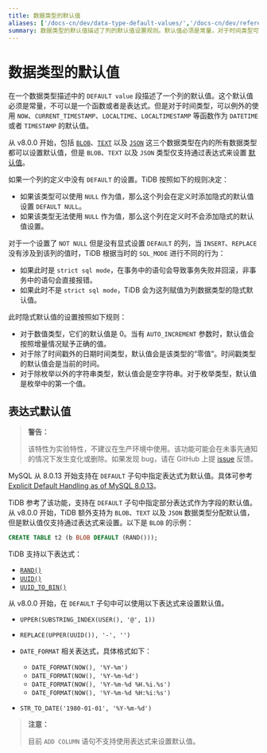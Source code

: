 ```yaml
---
title: 数据类型的默认值
aliases: ['/docs-cn/dev/data-type-default-values/','/docs-cn/dev/reference/sql/data-types/default-values/']
summary: 数据类型的默认值描述了列的默认值设置规则。默认值必须是常量，对于时间类型可以使用特定函数。从 v8.0.0 开始，BLOB、TEXT 和 JSON 可以设置表达式默认值。如果列没有设置 DEFAULT，TiDB 会根据规则添加隐式默认值。对于 NOT NULL 列，根据 SQL_MODE 进行不同行为。表达式默认值是实验特性，不建议在生产环境中使用。MySQL 8.0.13 开始支持在 DEFAULT 子句中指定表达式为默认值。TiDB 支持为 BLOB、TEXT 和 JSON 数据类型分配默认值，但仅支持通过表达式来设置。
---
```


# 数据类型的默认值

在一个数据类型描述中的 `DEFAULT value` 段描述了一个列的默认值。这个默认值必须是常量，不可以是一个函数或者是表达式。但是对于时间类型，可以例外的使用 `NOW`、`CURRENT_TIMESTAMP`、`LOCALTIME`、`LOCALTIMESTAMP` 等函数作为 `DATETIME` 或者 `TIMESTAMP` 的默认值。

从 v8.0.0 开始，包括 [`BLOB`](/data-type-string.md#blob-类型)、[`TEXT`](/data-type-string.md#text-类型) 以及 [`JSON`](/data-type-json.md#json-类型) 这三个数据类型在内的所有数据类型都可以设置默认值，但是 `BLOB`、`TEXT` 以及 `JSON` 类型仅支持通过表达式来设置 [默认值](#表达式默认值)。

如果一个列的定义中没有 `DEFAULT` 的设置。TiDB 按照如下的规则决定：

* 如果该类型可以使用 `NULL` 作为值，那么这个列会在定义时添加隐式的默认值设置 `DEFAULT NULL`。
* 如果该类型无法使用 `NULL` 作为值，那么这个列在定义时不会添加隐式的默认值设置。

对于一个设置了 `NOT NULL` 但是没有显式设置 `DEFAULT` 的列，当 `INSERT`、`REPLACE` 没有涉及到该列的值时，TiDB 根据当时的 `SQL_MODE` 进行不同的行为：

* 如果此时是 `strict sql mode`，在事务中的语句会导致事务失败并回滚，非事务中的语句会直接报错。
* 如果此时不是 `strict sql mode`，TiDB 会为这列赋值为列数据类型的隐式默认值。

此时隐式默认值的设置按照如下规则：

* 对于数值类型，它们的默认值是 0。当有 `AUTO_INCREMENT` 参数时，默认值会按照增量情况赋予正确的值。
* 对于除了时间戳外的日期时间类型，默认值会是该类型的“零值”。时间戳类型的默认值会是当前的时间。
* 对于除枚举以外的字符串类型，默认值会是空字符串。对于枚举类型，默认值是枚举中的第一个值。

## 表达式默认值

> **警告：**
>
> 该特性为实验特性，不建议在生产环境中使用。该功能可能会在未事先通知的情况下发生变化或删除。如果发现 bug，请在 GitHub 上提 [issue](https://github.com/pingcap/tidb/issues) 反馈。

MySQL 从 8.0.13 开始支持在 `DEFAULT` 子句中指定表达式为默认值。具体可参考 [Explicit Default Handling as of MySQL 8.0.13](https://dev.mysql.com/doc/refman/8.0/en/data-type-defaults.html#data-type-defaults-explicit)。

TiDB 参考了该功能，支持在 `DEFAULT` 子句中指定部分表达式作为字段的默认值。从 v8.0.0 开始，TiDB 额外支持为 `BLOB`、`TEXT` 以及 `JSON` 数据类型分配默认值，但是默认值仅支持通过表达式来设置。以下是 `BLOB` 的示例：

```sql
CREATE TABLE t2 (b BLOB DEFAULT (RAND()));
```

TiDB 支持以下表达式：

* [`RAND()`](/functions-and-operators/numeric-functions-and-operators.md)
* [`UUID()`](/functions-and-operators/miscellaneous-functions.md)
* [`UUID_TO_BIN()`](/functions-and-operators/miscellaneous-functions.md)

从 v8.0.0 开始，在 `DEFAULT` 子句中可以使用以下表达式来设置默认值。

* `UPPER(SUBSTRING_INDEX(USER(), '@', 1))`

* `REPLACE(UPPER(UUID()), '-', '')`

* `DATE_FORMAT` 相关表达式，具体格式如下：

    * `DATE_FORMAT(NOW(), '%Y-%m')`
    * `DATE_FORMAT(NOW(), '%Y-%m-%d')`
    * `DATE_FORMAT(NOW(), '%Y-%m-%d %H.%i.%s')`
    * `DATE_FORMAT(NOW(), '%Y-%m-%d %H:%i:%s')`

* `STR_TO_DATE('1980-01-01', '%Y-%m-%d')`

> **注意：**
>
> 目前 `ADD COLUMN` 语句不支持使用表达式来设置默认值。
